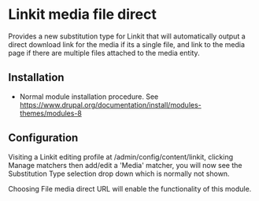 Linkit media file direct
========================
Provides a new substitution type for Linkit that will automatically
output a direct download link for the media if its a single file, and
link to the media page if there are multiple files attached to the
media entity.

Installation
------------

* Normal module installation procedure. See
https://www.drupal.org/documentation/install/modules-themes/modules-8


Configuration
------------

Visiting a Linkit editing profile at /admin/config/content/linkit,
clicking Manage matchers then add/edit a 'Media' matcher, you will 
now see the Substitution Type selection drop down which is normally
not shown.

Choosing File media direct URL will enable the functionality of this
module.

